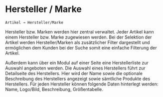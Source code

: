 # Hersteller / Marke

```text
Artikel → Hersteller/Marke
```

Hersteller bzw. Marken werden hier zentral verwaltet. Jeder Artikel kann einem Hersteller bzw. Marke zugewiesen werden. Bei der Selektion der Artikel werden Hersteller/Marken als zusätzlicher Filter dargestellt und ermöglichen dem Kunden bei der Suche somit eine einfache Filterung der Artikel.

Außerdem kann über ein Modul auf einer Seite eine Herstellerliste zur Auswahl angeboten werden. Die Auswahl eines Herstellers führt zur Detailseite des Herstellers. Hier wird der Name sowie die optionale Beschreibung des Herstellers angezeigt sowie sämtliche Produkte des Herstellers. Für jeden Hersteller können folgende Daten hinterlegt werden: Name, Logo/Bild, Beschreibung, Größentabelle.

